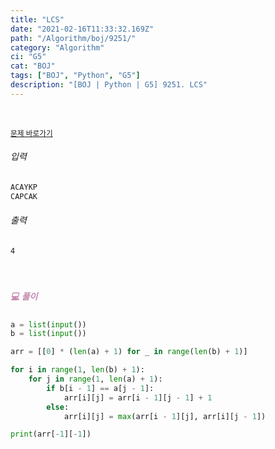 ```yaml
---
title: "LCS"
date: "2021-02-16T11:33:32.169Z"
path: "/Algorithm/boj/9251/"
category: "Algorithm"
ci: "G5"
cat: "BOJ"
tags: ["BOJ", "Python", "G5"]
description: "[BOJ | Python | G5] 9251. LCS"
---
```


<br />

<a href="https://www.acmicpc.net/problem/9251"><small>문제 바로가기</small></a>

###### 입력

```sh
ACAYKP
CAPCAK
```

###### 출력

```sh
4
```

<br />

##### <h5 style="color:#C587AE;">💻 풀이</h5>

```python
a = list(input())
b = list(input())

arr = [[0] * (len(a) + 1) for _ in range(len(b) + 1)]

for i in range(1, len(b) + 1):
    for j in range(1, len(a) + 1):
        if b[i - 1] == a[j - 1]:
            arr[i][j] = arr[i - 1][j - 1] + 1
        else:
            arr[i][j] = max(arr[i - 1][j], arr[i][j - 1])

print(arr[-1][-1])
```

